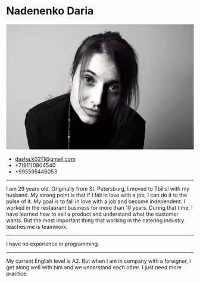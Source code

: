 
# Nadenenko Daria

 ![Nadenenko photo](/images/my_photo.jpg)
* dasha.k0211@gmail.com
* +7(911)0804540
* +995595446053

---

I am 29 years old. Originally from St. Petersburg, I moved to Tbilisi with my husband. 
My strong point is that if I fall in love with a job, I can do it to the pulse of it. My goal is to fall in love with a job and become independent. I worked in the restaurant business for more than 10 years. During that time, I have learned how to sell a product and understand what the customer wants. But the most important thing that working in the catering industry teaches me is teamwork. 

***

I have no experience in programming. 

***

My current English level is A2. But when I am in company with a foreigner, I get along well with him and we understand each other. I just need more practice. 